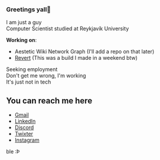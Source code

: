 ### Greetings yall👋

I am just a guy\
Computer Scientist studied at Reykjavík University

**Working on**:
 - Aestetic Wiki Network Graph (I'll add a repo on that later)
 - [Revert](https://arnporinn.itch.io/revert) (This was a build I made in a weekend btw)

Seeking employment\
Don't get me wrong, I'm working\
It's just not in tech

You can reach me here
---
 - [Gmail](arnthor74@gmail.com)
 - [LinkedIn](https://www.linkedin.com/in/arnþór-árni-logason-06a167239/)
 - [Discord](https://discordapp.com/users/263699077311627264/)
 - [Twixter](https://twitter.com/Arnpor_)
 - [Instagram](https://www.instagram.com/arnpor/)

ble :Þ
